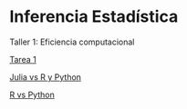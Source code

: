 # Inferencia Estadística
Taller 1: Eficiencia computacional

[Tarea 1](https://nbviewer.jupyter.org/github/hairo1421/Maestria-Computo-Estadistico/blob/master/01-Primer%20Semestre/Inferencia%20Estad%C3%ADstica/Tareas/Tarea%201/Ejercicios%20en%20R/Tarea1_IE.html)

[Julia vs R y Python](https://nbviewer.jupyter.org/github/hairo1421/Inferencia-Estadistica-Taller/blob/master/Taller%201/Julia%20vs%20R%20and%20Python.ipynb)

[R vs Python](https://nbviewer.jupyter.org/github/hairo1421/Inferencia-Estadistica-Taller/blob/master/Taller%201/R%20vs%20Python.ipynb)
